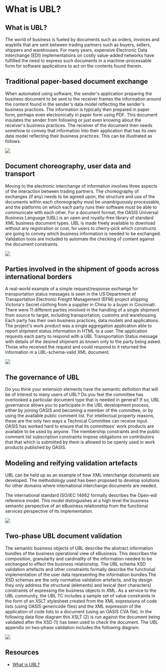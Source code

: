 # What is UBL?

## What is UBL?

The world of business is fueled by documents such as orders, invoices and waybills that are sent between trading partners such as buyers, sellers, shippers and warehouses. For many years, expensive Electronic Data Interchange (EDI) implementations on costly value-added networks have fulfilled the need to express such documents in a machine-processable form for software applications to act on the contents found therein. 

## Traditional paper-based document exchange 

When automated using software, the sender's application preparing the business document to be sent to the receiver frames the information around the content found in the sender's data model reflecting the sender's business practices. The information is typically then prepared in paper form, perhaps even electronically in paper form using PDF. This document insulates the sender from following or just even knowing about the receiver's business practices. The receiver of the document then needs somehow to convey that information into their application that has its own data model reflecting their business practices. This can be illustrated as follows.

<img src="https://github.com/pondersource/peppol-php/blob/main/docs/pics/ubl.png?raw=true"/>

## Document choreography, user data and transport 

Moving to the electronic interchange of information involves three aspects of the interaction between trading partners. The choreography of exchanges (if any) needs to be agreed upon, the structure and use of the documents within each choreography must be unambiguously processable, and the platforms on which each party runs their software must be able to communicate with each other.
For a document format, the OASIS Universal Business Language (UBL) is an open and royalty-free library of standard XML business document types. UBL is made freely available to download without any registration or cost, for users to cherry-pick which constructs are going to convey which business information is needed to be exchanged. Validation tools are included to automate the checking of content against the document constraints.

<img src="https://github.com/pondersource/peppol-php/blob/main/docs/pics/ubl-1.png?raw=true"/>

## Parties involved in the shipment of goods across international borders 

A real-world example of a simple request/response exchange for transportation status messages is seen in the US Department of Transportation Electronic Freight Management (EFM) project shipping Victoria's Secret clothing from a supplier in China to a buyer in Cincinnati. There were 11 different parties involved in the handling of a single shipment from source to target, including transportation, customs and warehousing. Each party has their own business practices, data models and applications. The project's work product was a single aggregation application able to report shipment status information in HTML to a user. The application requests each party to respond with a UBL Transportation Status message with details of the desired shipment as known only to the party being asked. Those who received the request and could respond to it returned the information in a UBL-schema-valid XML document. 

<img src="https://github.com/pondersource/peppol-php/blob/ubl/docs/pics/ubl-3.png?raw=true"/>

## The governance of UBL

Do you think your extension elements have the semantic definition that will be of interest to many users of UBL? Do you feel the committee has overlooked a particular document type that is needed in general? If so, UBL governance allows you to participate in the UBL development process, either by joining OASIS and becoming a member of the committee, or by using the available public comment list. For intellectual property reasons, these are the only two ways a Technical Committee can receive input. OASIS has worked hard to ensure that its committees' work products are available to be used by anyone. The membership constraints and the public comment list subscription constraints impose obligations on contributors that that which is submitted by them is allowed to be openly used in work products published by OASIS.

## Modeling and reifying validation artefacts

UBL can be held up as an example of how XML interchange documents are developed. The methodology used has been proposed to develop solutions for other domains where international interchange documents are needed.

The international standard ISO/IEC 14662 formally describes the Open-edi reference model. This model distinguishes at a high level the business semantic perspective of an eBusiness relationship from the functional services perspective of its implementation.

<img src="https://github.com/pondersource/peppol-php/blob/ubl/docs/pics/ubl-4.png?raw=true"/>

## Two-phase UBL document validation 

The semantic business objects of UBL describe the abstract information bundles of the business operational view of eBusiness. This describes the composition, granularity and cardinality of the information needed to be exchanged to effect the business relationship. The UBL schema XSD validation artefacts and other constraints formally describe the functional implementation of the user data representing the information bundles.The XSD schemas are the only normative validation artefacts, and by design they only address the structural (elements) and lexical (text characters) constraints of expressing the business objects in XML. As a service to the UBL community, the UBL TC includes a sample set of value constraints in the form of an XSLT stylesheet created from the XML expressions of code lists (using OASIS genericode files) and the XML expression of the application of code lists to a document (using an OASIS CVA file). In the following data flow diagram this XSLT (2) is run against the document being validated after the XSD (1) has been used to check the document. The UBL appendix on two-phase validation includes the following diagram.

<img src="https://github.com/pondersource/peppol-php/blob/ubl/docs/pics/ubl-5.png?raw=true"/>

## Resources

* [What is UBL?](https://www.xml.com/articles/2017/01/01/what-is-ubl/)